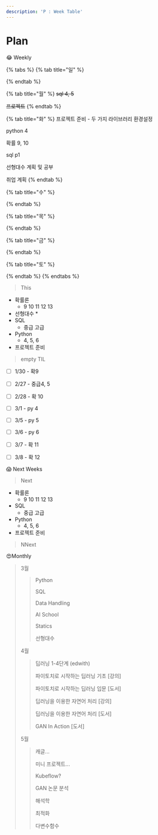 ```yaml
---
description: 'P : Week Table'
---
```


# Plan

😂 Weekly

{% tabs %}
{% tab title="일" %}

{% endtab %}

{% tab title="월" %}
~~sql 4, 5~~

~~프로젝트~~
{% endtab %}

{% tab title="화" %}
프로젝트 준비 - 두 가지 라이브러리 환경설정

python 4

확률 9, 10

sql p1

선형대수 계획 및 공부

취업 계획
{% endtab %}

{% tab title="수" %}

{% endtab %}

{% tab title="목" %}

{% endtab %}

{% tab title="금" %}

{% endtab %}

{% tab title="토" %}

{% endtab %}
{% endtabs %}

> This

* 확률론
  * 9 10 11 12 13
* 선형대수
  * 
* SQL
  * 중급 고급
* Python
  * 4, 5, 6
* 프로젝트 준비



> empty TIL

* [ ] 1/30 - 확9
* [ ] 2/27 - 중급4, 5
* [ ] 2/28 - 확 10
* [ ] 3/1 - py 4
* [ ] 3/5 - py 5
* [ ] 3/6 - py 6
* [ ] 3/7 - 확 11
* [ ] 3/8 - 확 12



😱 Next Weeks

> Next

* 확률론
  * 9 10 11 12 13
* SQL
  * 중급 고급
* Python
  * 4, 5, 6
* 프로젝트 준비

> NNext





😍Monthly

> 3월
>
> > Python
> >
> > SQL
> >
> > Data Handling
> >
> > AI School 
> >
> > Statics
> >
> > 선형대수
>
> 4월
>
> > 딥러닝 1-4단계 \(edwith\)
> >
> > 파이토치로 시작하는 딥러닝 기초 \[강의\]
> >
> > 파이토치로 시작하는 딥러닝 입문 \[도서\]
> >
> > 딥러닝을 이용한 자연어 처리 \[강의\]
> >
> > 딥러닝을 이용한 자연어 처리 \[도서\]
> >
> > GAN In Action \[도서\]
>
> 5월
>
> > 캐글...
> >
> > 미니 프로젝트...
> >
> > Kubeflow?
> >
> > GAN 논문 분석
> >
> > 해석학
> >
> > 최적화
> >
> > 다변수함수

